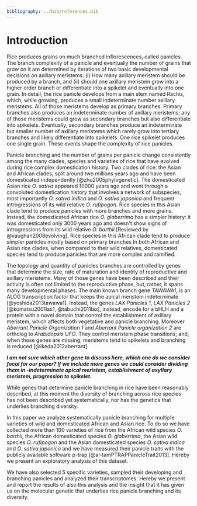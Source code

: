 ```yaml
---
bibliography: ../bib/references.bib
---
```


# Introduction

Rice produces grains on much branched inflorescences, called panicles.
The branch complexity of a panicle and eventually the number of grains that grow on it are determined by iterations of two basic developmental decisions on axillary meristems: (i) How many axillary meristem should be produced by a branch, and (ii) should one axillary meristem grow into a higher order branch or differentiate into a spikelet and eventually into one grain.
In detail, the rice panicle develops from a main stem named Rachis, which, while growing, produces a small indeterminate number axillary meristems.
All of those meristems develop as primary branches.
Primary branches also produces an indeterminate number of axillary meristems; any of those meristems could grow as secondary branches but also differentiate into spikelets.
Eventually, secondary branches produce an indeterminate but smaller number of axillary meristems which rarely grow into tertiary branches and likely differentiate into spikelets.
One rice spikelet produces one single grain.
These events shape the complexity of rice panicles.

Panicle branching and the number of grains per panicle change consistently among the many clades, species and varieties of rice that have evolved during rice complex domestication history.
Two clades of rice: the Asian and African clades, split around two millions years ago and have been domesticated independently [@zhu2005phylogenetic].
The domesticated Asian rice *O. sativa* appeared 10000 years ago and went through a convoluted domestication history that involves a network of subspecies, most importantly *O. sativa indica* and *O. sativa japonica* and frequent introgressions of its wild relative *O. rufipogon*.
Rice species in this Asian clade tend to produce panicles with more branches and more grains.
Instead, the domesticated African rice *O. glaberrima* has a simpler history: it was domesticated only 3000 years ago and doesn't show signs of introgressions from its wild relative *O. barthii* [Reviewed by @vaughan2008evolving].
Rice species in this African clade tend to produce simpler panicles mostly based on primary branches
In both African and Asian rice clades, when compared to their wild relatives, domesticated species tend to produce panicles that are more complex and ramified.

The topology and quantity of panicles branches are controlled by genes that determine the size, rate of maturation and identity of reproductive and axillary meristems.
Many of those genes have been described and their activity is often not limited to the reproductive phase, but, rather, it spans many developmental phases.
The main known branch gene *TAWAWA1*, is an ALOG transcription factor that keeps the apical meristem indeterminate [@yoshida2013tawawa1].
Instead, the genes *LAX Panicles 1*, *LAX Panicles 2* [@komatsu2001lax1, @tabuchi2011lax], instead, encode for a bHLH and a protein with a novel domain that control the establishment of axillary meristem, which affects both vegetative and panicle branching.
Moreover *Aberrant Panicle Organization 1* and *Aberrant Panicle organization 2* are ortholog to *Arabidopsis* *UFO*.
They control meristem phase transitions; and, when those genes are missing, meristems tend to spikelets and branching is reduced [@ikeda2012aberrant].

***I am not sure which other gene to discuss here, which one do we consider focal for our paper? If we include more genes we could consider dividing them in -indeterminate apical meristem, establishment of axyllary meristem, progression to spikelet.***

While genes that determine panicle branching in rice have been reasonably described, at this moment the diversity of branching across rice species has not been described yet systematically, nor has the genetics that underlies branching diversity.

In this paper we analyze systematically panicle branching for multiple varieties of wild and domesticated African and Asian rice.
To do so we have collected more than 100 varieties of rice from the African wild species *O. barthii*, the African domesticated species *O. glaberrima*, the Asian wild species *O. rufipogon* and the Asian domesticated species *O. sativa indica* and *O. sativa japonica* and we have measured their panicle traits with the publicly available software p-trap [@al-tamPTRAPPanicleTrait2013].
Hereby we present an exploratory analysis of this dataset.

We have also selected 5 specific varieties, sampled their developing and branching panicles and analyzed their transcriptomes.
Hereby we present and report the results of also this analysis and the insight that it has given us on the molecular genetic that underlies rice panicle branching and its diversity.

